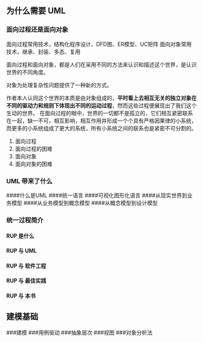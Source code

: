 ## 为什么需要 UML
### 面向过程还是面向对象
面向过程常用技术，结构化程序设计、DFD图、ER模型、UC矩阵
面向对象常用技术，继承、封装、多态、复用

面向过程和面向对象，都是人们在采用不同的方法来认识和描述这个世界，是认识世界的不同角度。

对象为处理复杂性问题提供了一种新的方式。

作者本人认同这个世界的本质是由对象组成的，**平时看上去相互无关的独立对象在不同的驱动力和规则下体现出不同的运动过程**，然而这些过程便展现出了我们这个生动的世界。
在面向过程的眼中，世界的一切都不是孤立的，它们相互紧密联系在一起，缺一不可，相互影响，相互作用并形成一个个具有严格因果律的小系统，而更多的小系统组成了更大的系统，所有小系统之间的联系也是紧密不可分割的。

1. 面向过程
2. 面向过程的困难
3. 面向对象
4. 面向对象的困难


### UML 带来了什么
####什么是UML
####统一语言
####可视化图形化语言
####从现实世界到业务模型
####从业务模型到概念模型
####从概念模型到设计模型
### 统一过程简介
#### RUP 是什么
#### RUP 与 UML
#### RUP 与 软件工程
#### RUP 与 最佳实践
#### RUP 与 本书

## 建模基础
###建模
###用例驱动
###抽象层次
###视图
###对象分析法